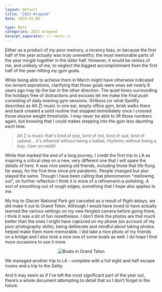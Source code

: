 ```yaml
---
layout: default
title: "2023 Wrapped"
date: 2024-01-08

type: Note
categories: 2023 wrapped
excerpt_separator: <!--more-->
---
```


Either as a product of my poor memory, a recency bias, or because the first half of the year actually was truly uneventful, the most memorable parts of the year mingle together in the latter half. However, it would be remiss of me, and unlikely of me, to neglect the biggest accomplishment from the first half of the year–hitting my gym goals.

<!--more-->

While being able to achieve them in March might have otherwise indicated too lenient aspirations, clarifying that those goals were ones set nearly 8 years ago may tip the bar in the other direction. The quiet times surrounding the holidays free of distractions and excuses let me make the final push consisting of daily evening gym sessions. Girlboss (or what Spotify describes as Alt Z) music in one ear, empty office gym, brisk walks there and back created a solid routine that stopped immediately once I crossed those elusive weight thresholds. I may never be able to lift those numbers again, but knowing that I could makes stepping into the gym less daunting each time.

> Alt Z is music that's kind of pop, kind of not, kind of sad, kind of upbeat… it's ethereal without being a ballad, rhythmic without being a bop.
> User on reddit

While that marked the end of a long journey, I credit the first trip to LA as inspiring a critical step on a new, very different one that I will spare the details of here. It was nice seeing old friends, including those that life flung far away, for the first time since pre pandemic. People changed but also stayed the same. Though I have been calling that phenomenon “mellowing out”, on further reflection I think it is more of a refinement–a polishing. A sort of smoothing out of rough edges, something that I hope also applies to me.

My trip to Glacier National Park got canceled as a result of flight delays, we did make it out to Grand Teton. Although I would have loved to have actually learned the various settings on my new fangled camera before going there, I think it was a lot of fun nonetheless. I don’t think the photos are that much better than the ones I might have captured on my phone (on account of my poor photography skills), being deliberate and mindful about taking photos helped make them more memorable. I did take a nice photo of my friends on a bridge and I also took a nice one of some boats as well. I do hope I find more occasions to use it more.

<center>
<img src="{{ site.baseurl }}/assets/grand-teton/boats.PNG" title="Boats in Grand Teton" max-width="100%" />
</center>

We managed another trip to LA - complete with a full eight and half escape rooms and a trip to the Getty.

And it may seem as if I’ve left the most significant part of the year out, there’s a whole document attempting to detail that so I don’t forget in the future.
